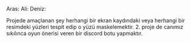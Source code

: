 Aras:
Ali:
Deniz:

Projede amaçlanan şey herhangi bir ekran kaydındaki veya herhangi bir resimdeki yüzleri tespit edip o yüzü maskelemektir. 2. proje de canımız sıkılınca oyun önerisi veren bir discord botu yapmaktır.

